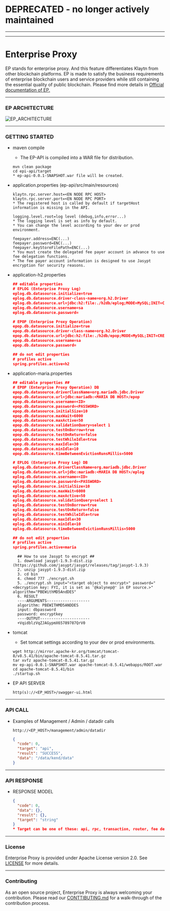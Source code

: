 # DEPRECATED - no longer actively maintained
---
---

# Enterprise Proxy

EP stands for enterprise proxy. And this feature differentiates Klaytn from other blockchain platforms. EP is made to satisfy the business requirements of enterprise blockchain users and service providers while still containing the essential quality of public blockchain. Please find more details in [Official documentation of EP.](https://docs.klaytn.com/klaytn/enterprise_proxy)

---

### EP ARCHITECTURE
![EP_ARCHITECTURE](./img/EP.png)

---

### GETTING STARTED
- maven compile
  - The EP-API is compiled into a WAR file for distribution.
  ```shell
  mvn clean package
  cd epi-api/target
  * ep-api-0.0.1-SNAPSHOT.war file will be created.
  ```
- application.properties (ep-api/src/main/resources)
  ```shell
  klaytn.rpc.server.host=<EN NODE RPC HOST>
  klaytn.rpc.server.port=<EN NODE RPC PORT>
  * The registered host is called by default if targetHost information is missing in the API.
  ```
  ```shell
  logging.level.root=log level (debug,info,error...)
  * The logging level is set as info by default.
  * You can change the level according to your dev or prod environment.
  ```
  ```shell
  feepayer.address=ENC(...)
  feepayer.password=ENC(...)
  feepayer.keyStoreFilePath=ENC(...)
  * You must create the delegated fee payer account in advance to use fee delegation functions.
  * The fee payer account information is designed to use Jasypt encryption for security reasons.
  ```
- application-h2.properties
  ```json
  ## editable properties
  # EPLOG (Enterprise Proxy Log)
  eplog.db.datasource.initialize=true
  eplog.db.datasource.driver-class-name=org.h2.Driver
  eplog.db.datasource.url=jdbc:h2:file:./h2db/eplog;MODE=MySQL;INIT=CREATE SCHEMA IF NOT EXISTS eplog\\;RUNSCRIPT FROM 'classpath:sql/h2/txgateway.sql';AUTO_SERVER=TRUE;DATABASE_TO_UPPER=false;DB_CLOSE_DELAY=1;IGNORE_UNKNOWN_SETTINGS=TRUE
  eplog.db.datasource.username=sa
  eplog.db.datasource.password=

  # EPOP (Enterprise Proxy Operation)
  epop.db.datasource.initialize=true
  epop.db.datasource.driver-class-name=org.h2.Driver
  epop.db.datasource.url=jdbc:h2:file:./h2db/epop;MODE=MySQL;INIT=CREATE SCHEMA IF NOT EXISTS epop\\;RUNSCRIPT FROM 'classpath:sql/h2/servicechain.sql';AUTO_SERVER=TRUE;DATABASE_TO_UPPER=false;DB_CLOSE_DELAY=1;IGNORE_UNKNOWN_SETTINGS=TRUE
  epop.db.datasource.username=sa
  epop.db.datasource.password=

  ## do not edit properties
  # profiles active
  spring.profiles.active=h2
  ```
- application-maria.properties
  ```json
  ## editable properties ##
  # EPOP (Enterprise Proxy Operation) DB
  epop.db.datasource.driverClassName=org.mariadb.jdbc.Driver
  epop.db.datasource.url=jdbc:mariadb:<MARIA DB HOST>/epop
  epop.db.datasource.username=<ID>
  epop.db.datasource.password=<PASSWORD>
  epop.db.datasource.initialSize=10
  epop.db.datasource.maxWait=6000
  epop.db.datasource.maxActive=50
  epop.db.datasource.validationQuery=select 1
  epop.db.datasource.testOnBorrow=true
  epop.db.datasource.testOnReturn=false
  epop.db.datasource.testWhileIdle=true
  epop.db.datasource.maxIdle=30
  epop.db.datasource.minIdle=10
  epop.db.datasource.timeBetweenEvictionRunsMillis=5000

  # EPLOG (Enterprise Proxy Log) DB
  eplog.db.datasource.driverClassName=org.mariadb.jdbc.Driver
  eplog.db.datasource.url=jdbc:mariadb:<MARIA DB HOST>/eplog
  eplog.db.datasource.username=<ID>
  eplog.db.datasource.password=<PASSWORD>
  eplog.db.datasource.initialSize=10
  eplog.db.datasource.maxWait=6000
  eplog.db.datasource.maxActive=50
  eplog.db.datasource.validationQuery=select 1
  eplog.db.datasource.testOnBorrow=true
  eplog.db.datasource.testOnReturn=false
  eplog.db.datasource.testWhileIdle=true
  eplog.db.datasource.maxIdle=30
  eplog.db.datasource.minIdle=10
  eplog.db.datasource.timeBetweenEvictionRunsMillis=5000

  ## do not edit properties
  # profiles active
  spring.profiles.active=maria
  ```

  ```shell
    ## How to use Jasypt to encrypt ##
    1. download jasypt-1.9.3-dist.zip (https://github.com/jasypt/jasypt/releases/tag/jasypt-1.9.3)
    2. unzip jasypt-1.9.3-dist.zip
    3. cd bin
    4. chmod 777 ./encrypt.sh
    5. ./encrypt.sh input="<target object to encrypt>" password="<decryption key: FYI, it is set as '@kalynep@' in EP source.>" algorithm="PBEWithMD5AndDES"
    6. RESULT
    ----ARGUMENTS-------------------
    algorithm: PBEWITHMD5ANDDES
    input: dbpassword
    password: encryptkey
    ----OUTPUT----------------------
    +VqidblzVqZJAGypmX65789787QrV0
  ```
- tomcat
  - Set tomcat settings according to your dev or prod environments.
  ```shell
  wget http://mirror.apache-kr.org/tomcat/tomcat-8/v8.5.41/bin/apache-tomcat-8.5.41.tar.gz
  tar xvfz apache-tomcat-8.5.41.tar.gz
  mv ep-api-0.0.1-SNAPSHOT.war apache-tomcat-8.5.41/webapps/ROOT.war
  cd apache-tomcat-8.5.41/bin
  ./startup.sh
  ```
- EP API SERVER
  ```http
  http(s)://<EP_HOST>/swagger-ui.html

---

### API CALL
- Examples of Management / Admin / datadir calls
  ```http
  http://<EP_HOST>/management/admin/datadir
  ```
  ```json
  {
    "code": 0,
    "target": "api",
    "result": "SUCCESS",
    "data": "/data/kend/data"
  }
  ```
---

### API RESPONSE
- RESPONSE MODEL
  ```json
  {
    "code": 0,
    "data": {},
    "result": {},
    "target": "string"
  }
  * Target can be one of these: api, rpc, transaction, router, fee delegated.
  ```

---


### License

Enterprise Proxy is provided under Apache License version 2.0. See [LICENSE](./LICENSE) for more details.

---


### Contributing

As an open source project, Enterprise Proxy is always welcoming your contribution. Please read our [CONTTIBUTING.md](./CONTRIBUTING.md) for a walk-through of the contribution process.
